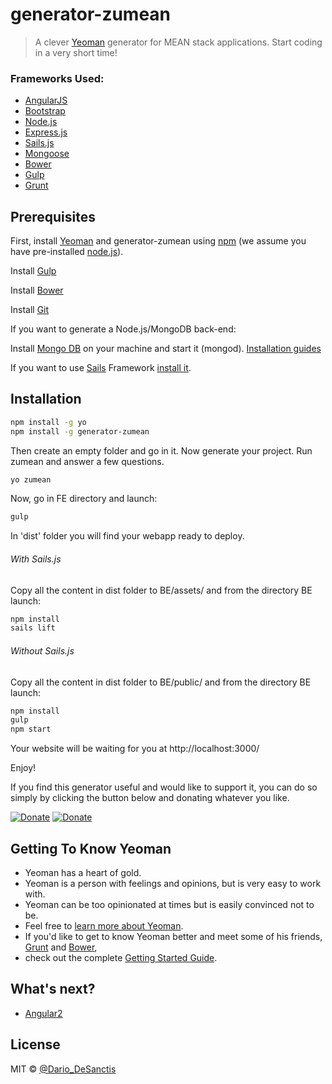 # generator-zumean

> A clever [Yeoman](http://yeoman.io) generator for MEAN stack applications. Start coding in a very short time!

### Frameworks Used:
- [AngularJS](https://angular.io/)
- [Bootstrap](http://getbootstrap.com/)
- [Node.js](https://nodejs.org/)
- [Express.js](http://expressjs.com/)
- [Sails.js](http://sailsjs.org/)
- [Mongoose](http://mongoosejs.com/)
- [Bower](https://bower.io/)
- [Gulp](http://gulpjs.com/)
- [Grunt](http://gruntjs.com/)


## Prerequisites

First, install [Yeoman](http://yeoman.io) and generator-zumean using [npm](https://www.npmjs.com/) (we assume you have pre-installed [node.js](https://nodejs.org/)).

Install [Gulp](http://gulpjs.com/)

Install [Bower](https://bower.io/)

Install [Git](https://git-scm.com/)

If you want to generate a Node.js/MongoDB back-end:

Install [Mongo DB](www.mongodb.com) on your machine and start it (mongod). [Installation guides](http://docs.mongodb.org/manual/installation/)

If you want to use [Sails](http://sailsjs.org/) Framework [install it](http://sailsjs.org/get-started).


## Installation


```bash
npm install -g yo
npm install -g generator-zumean
```

Then create an empty folder and go in it. Now generate your project. Run zumean and answer a few questions.

```bash
yo zumean
```

Now, go in FE directory and launch:
```bash
gulp
```

In 'dist' folder you will find your webapp ready to deploy. 

###### With Sails.js
Copy all the content in dist folder to BE/assets/ and from the directory BE launch:
```bash
npm install
sails lift
```

###### Without Sails.js
Copy all the content in dist folder to BE/public/ and from the directory BE launch:
```bash
npm install
gulp
npm start
```

Your website will be waiting for you at http://localhost:3000/

Enjoy!

If you find this generator useful and would like to support it, you can do so simply by clicking the button below and donating whatever you like.

[![Donate](https://img.shields.io/badge/Donate-PayPal-green.svg)](https://www.paypal.me/dariodesanctis)
[![Donate](https://img.shields.io/badge/Donate-Bitcoin-blue.svg)](# "bitcoin:37dcoTE2k9YL7twemzP1vddcTbTpLBKhvG")

## Getting To Know Yeoman

 * Yeoman has a heart of gold.
 * Yeoman is a person with feelings and opinions, but is very easy to work with.
 * Yeoman can be too opinionated at times but is easily convinced not to be.
 * Feel free to [learn more about Yeoman](http://yeoman.io/).
 * If you'd like to get to know Yeoman better and meet some of his friends, [Grunt](http://gruntjs.com) and [Bower](http://bower.io), 
 * check out the complete [Getting Started Guide](https://github.com/yeoman/yeoman/wiki/Getting-Started).
 
## What's next?
- [Angular2](https://angularjs.org/)


## License

MIT © [@Dario_DeSanctis](https://twitter.com/Dario_DeSanctis)


